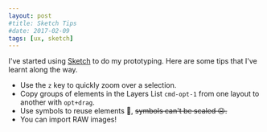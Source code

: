 ```yaml
---
layout: post
#title: Sketch Tips
#date: 2017-02-09
tags: [ux, sketch]
---
```


I've started using [Sketch](https://www.sketchapp.com "Sketch App") to do my prototyping. Here are some tips that I've learnt along the way.

- Use the `z` key to quickly zoom over a selection.
- Copy groups of elements in the Layers List `cmd-opt-1` from one layout to another with `opt+drag`.
- Use symbols to reuse elements 🙂, <del>symbols can't be scaled ☹️<del>.
- You can import RAW images!
